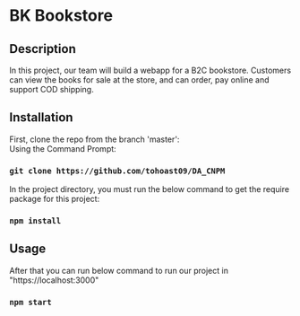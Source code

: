 # BK Bookstore
## Description
In this project, our team will build a webapp for a B2C bookstore. Customers can view the books for sale at the store, and can order, pay online and support COD shipping. 
## Installation
First, clone the repo from the branch 'master':<br/>
Using the Command Prompt: 
### `git clone https://github.com/tohoast09/DA_CNPM`

In the project directory, you must run the below command to get the require package for this project:

### `npm install`
## Usage
After that you can run below command to run our project in "https://localhost:3000"
### `npm start`


